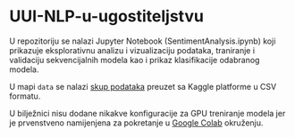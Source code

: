 # UUI-NLP-u-ugostiteljstvu

U repozitoriju se nalazi Jupyter Notebook (SentimentAnalysis.ipynb) koji prikazuje eksplorativnu analizu i vizualizaciju podataka, traniranje i validaciju sekvencijalnih modela kao i prikaz klasifikacije odabranog modela. 

U mapi `data` se nalazi [skup podataka](https://www.kaggle.com/datasets/andrewmvd/trip-advisor-hotel-reviews) preuzet sa Kaggle platforme u CSV formatu.

U bilježnici nisu dodane nikakve konfiguracije za GPU treniranje modela jer je prvenstveno namijenjena za pokretanje u [Google Colab](https://colab.research.google.com/) okruženju.
